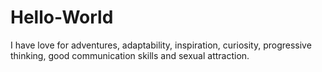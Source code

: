 # Hello-World

I have love for adventures, adaptability, inspiration, curiosity, progressive thinking, good communication skills and sexual attraction.

